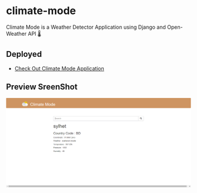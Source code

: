 # climate-mode
Climate Mode is a Weather Detector Application using Django and Open-Weather API 🌡️

## Deployed

- [Check Out Climate Mode Application](https://climate-mode.herokuapp.com/)


## Preview SreenShot
<img src="screenshot/screen-shot.png">